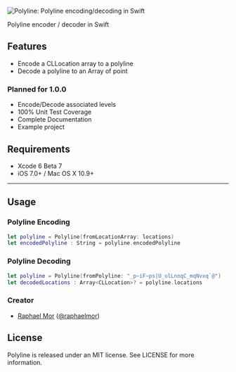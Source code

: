 ![Polyline: Polyline encoding/decoding in Swift](https://raw.githubusercontent.com/raphaelmor/Polyline/assets/polyline.png)

Polyline encoder / decoder in Swift

## Features

- Encode a CLLocation array to a polyline
- Decode a polyline to an Array of point

### Planned for 1.0.0

- Encode/Decode associated levels
- 100% Unit Test Coverage
- Complete Documentation
- Example project


## Requirements

- Xcode 6 Beta 7
- iOS 7.0+ / Mac OS X 10.9+


---

## Usage

### Polyline Encoding

```swift
let polyline = Polyline(fromLocationArray: locations)
let encodedPolyline : String = polyline.encodedPolyline
```

### Polyline Decoding

```swift
let polyline = Polyline(fromPolyline: "_p~iF~ps|U_ulLnnqC_mqNvxq`@")
let decodedLocations : Array<CLLocation>? = polyline.locations
```


### Creator

- [Raphael Mor](http://github.com/raphaelmor) ([@raphaelmor](https://twitter.com/raphaelmor))

## License

Polyline is released under an MIT license. See LICENSE for more information.